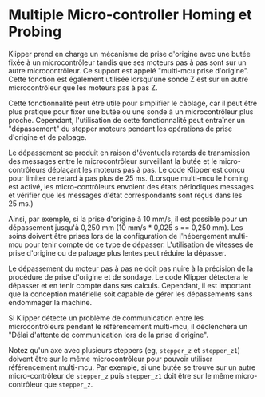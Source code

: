 ﻿# Multiple Micro-controller Homing et Probing

Klipper prend en charge un mécanisme de prise d'origine avec une butée fixée à
un microcontrôleur tandis que ses moteurs pas à pas sont sur un autre microcontrôleur. Ce support est appelé "multi-mcu prise d'origine". Cette fonction est également utilisée lorsqu'une sonde Z est sur un autre
microcontrôleur que les moteurs pas à pas Z.

Cette fonctionnalité peut être utile pour simplifier le câblage, car il peut être plus pratique pour fixer une butée ou une sonde à un microcontrôleur plus proche. Cependant, l'utilisation de cette fonctionnalité peut entraîner un "dépassement" du stepper moteurs pendant les opérations de prise d'origine et de palpage.

Le dépassement se produit en raison d'éventuels retards de transmission des messages entre le microcontrôleur surveillant la butée et le micro-contrôleurs déplaçant les moteurs pas à pas. Le code Klipper est conçu pour limiter ce retard à pas plus de 25 ms. (Lorsque multi-mcu le homing est activé, les micro-contrôleurs envoient des états périodiques messages et vérifier que les messages d'état correspondants sont reçus dans les 25 ms.)

Ainsi, par exemple, si la prise d'origine à 10 mm/s, il est possible pour un
dépassement jusqu'à 0,250 mm (10 mm/s * 0,025 s == 0,250 mm). Les soins doivent être prises lors de la configuration de l'hébergement multi-mcu pour tenir compte de ce type de dépasser. L'utilisation de vitesses de prise d'origine ou de palpage plus lentes peut réduire la dépasser.

Le dépassement du moteur pas à pas ne doit pas nuire à la précision de la procédure de prise d'origine et de sondage. Le code Klipper détectera le dépasser et en tenir compte dans ses calculs. Cependant, il est important que la conception matérielle soit capable de gérer les dépassements sans endommager la machine.

Si Klipper détecte un problème de communication entre les microcontrôleurs
pendant le référencement multi-mcu, il déclenchera un "Délai d'attente de communication lors de la prise d'origine".

Notez qu'un axe avec plusieurs steppers (eg, `stepper_z` et
`stepper_z1`) doivent être sur le même microcontrôleur pour pouvoir utiliser
référencement multi-mcu. Par exemple, si une butée se trouve sur un autre
micro-contrôleur de `stepper_z` puis `stepper_z1` doit être sur le même micro-contrôleur que `stepper_z`.
